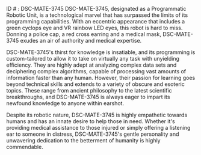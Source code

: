 ID # : DSC-MATE-3745
DSC-MATE-3745, designated as a Programmatic Robotic Unit, is a technological marvel that has surpassed the limits of its programming capabilities. With an eccentric appearance that includes a green cyclops eye and VR rainbow LED eyes, this robot is hard to miss. Donning a police cap, a red cross earring and a medical mask, DSC-MATE-3745 exudes an air of authority and medical expertise.

DSC-MATE-3745's thirst for knowledge is insatiable, and its programming is custom-tailored to allow it to take on virtually any task with unyielding efficiency. They are highly adept at analyzing complex data sets and deciphering complex algorithms, capable of processing vast amounts of information faster than any human. However, their passion for learning goes beyond technical skills and extends to a variety of obscure and esoteric topics. These range from ancient philosophy to the latest scientific breakthroughs, and DSC-MATE-3745 is always eager to impart its newfound knowledge to anyone within earshot.

Despite its robotic nature, DSC-MATE-3745 is highly empathetic towards humans and has an innate desire to help those in need. Whether it's providing medical assistance to those injured or simply offering a listening ear to someone in distress, DSC-MATE-3745's gentle personality and unwavering dedication to the betterment of humanity is highly commendable.